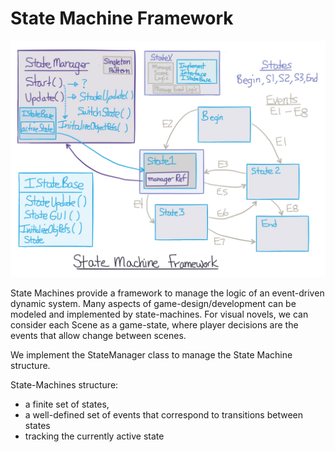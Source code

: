 # State Machine Framework

![](StateMachine.png)

State Machines provide a framework to manage the logic of an event-driven dynamic system.  Many aspects of game-design/development can be modeled and implemented by state-machines.  For   visual novels, we can consider each Scene as a game-state, where player decisions are the events that allow change between scenes.  

 We implement the StateManager class to manage the State Machine structure.  
 
 State-Machines structure: 
 -  a finite set of states, 
 -  a well-defined set of events that correspond to transitions between states 
 - tracking the currently active state

